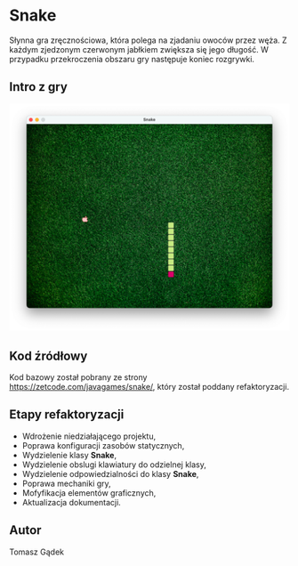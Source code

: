 # Snake

Słynna gra zręcznościowa, która polega na zjadaniu owoców przez węża. Z każdym zjedzonym
czerwonym jabłkiem zwiększa się jego długość. W przypadku przekroczenia 
obszaru gry następuje koniec rozgrywki.

## Intro z gry

![snake](./src/main/resources/files/snake.png)

## Kod źródłowy

Kod bazowy został pobrany ze strony <https://zetcode.com/javagames/snake/>, który 
został poddany refaktoryzacji.


## Etapy refaktoryzacji

+ Wdrożenie niedziałającego projektu,
+ Poprawa konfiguracji zasobów statycznych,
+ Wydzielenie klasy **Snake**,
+ Wydzielenie obslugi klawiatury do odzielnej klasy,
+ Wydzielenie odpowiedzialności do klasy **Snake**,
+ Poprawa mechaniki gry,
+ Mofyfikacja elementów graficznych,
+ Aktualizacja dokumentacji.

## Autor

Tomasz Gądek

